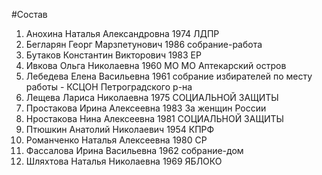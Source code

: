 #Состав
1. Анохина Наталья Александровна 1974 ЛДПР
2. Бегларян Георг Марзпетунович 1986 собрание-работа
3. Бутаков Константин Викторович 1983 ЕР
4. Ивкова Ольга Николаевна 1960 МО МО Аптекарский остров
5. Лебедева Елена Васильевна 1961 собрание избирателей по месту работы - КСЦОН Петроградского р-на
6. Лещева Лариса Николаевна 1975 СОЦИАЛЬНОЙ ЗАЩИТЫ
7. Простакова Ирина Алексеевна 1983 За женщин России
8. Нростакова Нина Алексеевна 1981 СОЦИАЛЬНОЙ ЗАЩИТЫ
9. Птюшкин Анатолий Николаевич 1954 КПРФ
10. Романченко Наталья Алексеевна 1980 СР
11. Фассалова Ирина Васильевна 1962 собрание-дом
12. Шляхтова Наталья Николаевна 1969 ЯБЛОКО
